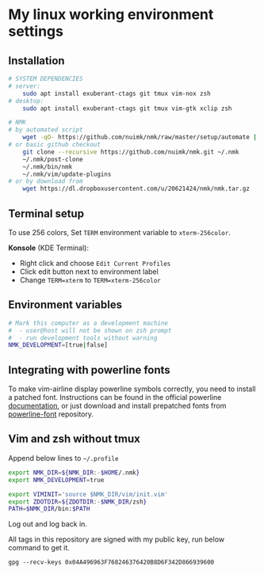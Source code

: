 # My linux working environment settings

## Installation

```sh
# SYSTEM DEPENDENCIES
# server:
    sudo apt install exuberant-ctags git tmux vim-nox zsh
# desktop:
    sudo apt install exuberant-ctags git tmux vim-gtk xclip zsh

# NMK
# by automated script
    wget -qO- https://github.com/nuimk/nmk/raw/master/setup/automate | zsh
# or basic github checkout
    git clone --recursive https://github.com/nuimk/nmk.git ~/.nmk
    ~/.nmk/post-clone
    ~/.nmk/bin/nmk
    ~/.nmk/vim/update-plugins
# or by download from
    wget https://dl.dropboxusercontent.com/u/20621424/nmk/nmk.tar.gz
```


## Terminal setup

To use 256 colors, Set `TERM` environment variable to `xterm-256color`.

**Konsole** (KDE Terminal):
- Right click and choose `Edit Current Profiles`
- Click edit button next to environment label
- Change `TERM=xterm` to `TERM=xterm-256color`


## Environment variables

```sh
# Mark this computer as a development machine
#  - user@host will not be shown on zsh prompt
#  - run development tools without warning
NMK_DEVELOPMENT=[true|false]
```


## Integrating with powerline fonts

To make vim-airline display powerline symbols correctly, you need to install a patched font. Instructions can be found in the official powerline [documentation][1], or just download and install prepatched fonts from [powerline-font][2] repository.


## Vim and zsh without tmux

Append below lines to `~/.profile`

```sh
export NMK_DIR=${NMK_DIR:-$HOME/.nmk}
export NMK_DEVELOPMENT=true

export VIMINIT='source $NMK_DIR/vim/init.vim'
export ZDOTDIR=${ZDOTDIR:-$NMK_DIR/zsh}
PATH=$NMK_DIR/bin:$PATH
```

Log out and log back in.

All tags in this repository are signed with my public key, run below command to get it.

`gpg --recv-keys 0x04A496963F768246376420B8D6F342D866939600`



[1]: https://powerline.readthedocs.org/en/latest/installation/linux.html#fonts-installation
[2]: https://github.com/Lokaltog/powerline-fonts

